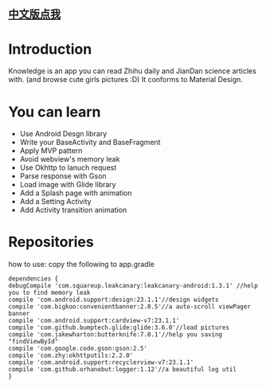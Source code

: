 [中文版点我](README.md)
--

Introduction
===
Knowledge is an app you can read Zhihu daily and JianDan science articles with. (and browse cute girls pictures :D)
It conforms to Material Design.

You can learn
==
- Use Android Desgn library
- Write your BaseActivity and BaseFragment
- Apply MVP pattern
- Avoid webview's memory leak
- Use Okhttp to lanuch request
- Parse response with Gson
- Load image with Glide library
- Add a Splash page with animation
- Add a Setting Activity
- Add Activity transition animation

Repositories
===
how to use: copy the following to app.gradle

    dependencies {
    debugCompile 'com.squareup.leakcanary:leakcanary-android:1.3.1' //help you to find memory leak
    compile 'com.android.support:design:23.1.1'//design widgets
    compile 'com.bigkoo:convenientbanner:2.0.5'//a auto-scroll viewPager banner
    compile 'com.android.support:cardview-v7:23.1.1'
    compile 'com.github.bumptech.glide:glide:3.6.0'//load pictures
    compile 'com.jakewharton:butterknife:7.0.1'//help you saving "findViewById"
    compile 'com.google.code.gson:gson:2.5'
    compile 'com.zhy:okhttputils:2.2.0'
    compile 'com.android.support:recyclerview-v7:23.1.1'
    compile 'com.github.orhanobut:logger:1.12'//a beautiful log util
    }


